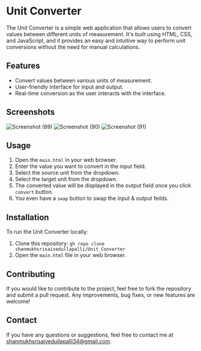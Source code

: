 # Unit Converter

The Unit Converter is a simple web application that allows users to convert values between different units of measurement. It's built using HTML, CSS, and JavaScript, and it provides an easy and intuitive way to perform unit conversions without the need for manual calculations.

## Features

- Convert values between various units of measurement.
- User-friendly interface for input and output.
- Real-time conversion as the user interacts with the interface.

## Screenshots

![Screenshot (89)](https://github.com/shanmukhsrisaivedullapalli/Unit_Converter/assets/90882705/754532d7-2170-491b-90f4-e3fbb5e50d71)
![Screenshot (90)](https://github.com/shanmukhsrisaivedullapalli/Unit_Converter/assets/90882705/47f4ecad-1415-4276-8127-b699bf99235f)
![Screenshot (91)](https://github.com/shanmukhsrisaivedullapalli/Unit_Converter/assets/90882705/6b21edbc-82ea-438d-9ca0-1f4426bb8069)

## Usage

1. Open the `main.html` in your web browser.
2. Enter the value you want to convert in the input field.
3. Select the source unit from the dropdown.
4. Select the target unit from the dropdown.
5. The converted value will be displayed in the output field once you click `convert` button.
6. You even have a `swap` button to swap the input & output feilds.

## Installation

To run the Unit Converter locally:

1. Clone this repository: `gh repo clone shanmukhsrisaivedullapalli/Unit_Converter`
2. Open the `main.html` file in your web browser.

## Contributing

If you would like to contribute to the project, feel free to fork the repository and submit a pull request. Any improvements, bug fixes, or new features are welcome!

## Contact

If you have any questions or suggestions, feel free to contact me at shanmukhsrisaivedullapalli34@gmail.com.

